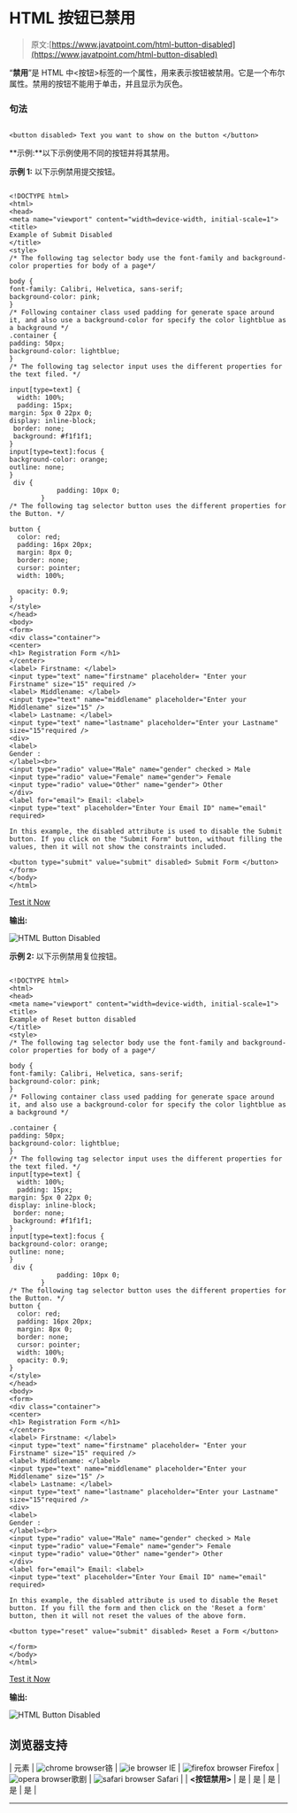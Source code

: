 # HTML 按钮已禁用

> 原文:[https://www.javatpoint.com/html-button-disabled](https://www.javatpoint.com/html-button-disabled)

“**禁用**”是 HTML 中<按钮>标签的一个属性，用来表示按钮被禁用。它是一个布尔属性。禁用的按钮不能用于单击，并且显示为灰色。

### 句法

```

<button disabled> Text you want to show on the button </button>

```

**示例:**以下示例使用不同的按钮并将其禁用。

**示例 1:** 以下示例禁用提交按钮。

```

<!DOCTYPE html>
<html>
<head>
<meta name="viewport" content="width=device-width, initial-scale=1">
<title>
Example of Submit Disabled
</title>
<style>
/* The following tag selector body use the font-family and background-color properties for body of a page*/

body {
font-family: Calibri, Helvetica, sans-serif;
background-color: pink;
}
/* Following container class used padding for generate space around it, and also use a background-color for specify the color lightblue as a background */  
.container {
padding: 50px;
background-color: lightblue;
}
/* The following tag selector input uses the different properties for the text filed. */

input[type=text] {
  width: 100%;
  padding: 15px;
margin: 5px 0 22px 0;
display: inline-block;
 border: none;
 background: #f1f1f1;
}
input[type=text]:focus {
background-color: orange;
outline: none;
}
 div {
            padding: 10px 0;
        }
/* The following tag selector button uses the different properties for the Button. */

button {
  color: red;
  padding: 16px 20px;  
  margin: 8px 0;
  border: none;
  cursor: pointer;
  width: 100%;

  opacity: 0.9;
}
</style>
</head>
<body>
<form>
<div class="container">
<center>  
<h1> Registration Form </h1> 
</center>
<label> Firstname: </label> 
<input type="text" name="firstname" placeholder= "Enter your Firstname" size="15" required /> 
<label> Middlename: </label> 
<input type="text" name="middlename" placeholder="Enter your Middlename" size="15" /> 
<label> Lastname: </label>  
<input type="text" name="lastname" placeholder="Enter your Lastname" size="15"required /> 
<div>
<label> 
Gender :
</label><br>
<input type="radio" value="Male" name="gender" checked > Male 
<input type="radio" value="Female" name="gender"> Female 
<input type="radio" value="Other" name="gender"> Other
</div>
<label for="email"> Email: <label>
<input type="text" placeholder="Enter Your Email ID" name="email" required>

In this example, the disabled attribute is used to disable the Submit button. If you click on the "Submit Form" button, without filling the values, then it will not show the constraints included. 

<button type="submit" value="submit" disabled> Submit Form </button>
</form>
</body>
</html>

```

[Test it Now](https://www.javatpoint.com/oprweb/test.jsp?filename=HTMLButtonDisabled)

**输出:**

![HTML Button Disabled](img/be9d4c526eb5d735b10bf0cd2be50e02.png)

**示例 2:** 以下示例禁用复位按钮。

```

<!DOCTYPE html>
<html>
<head>
<meta name="viewport" content="width=device-width, initial-scale=1">
<title>
Example of Reset button disabled
</title>
<style>
/* The following tag selector body use the font-family and background-color properties for body of a page*/

body {
font-family: Calibri, Helvetica, sans-serif;
background-color: pink;
}
/* Following container class used padding for generate space around it, and also use a background-color for specify the color lightblue as a background */  

.container {
padding: 50px;
background-color: lightblue;
}
/* The following tag selector input uses the different properties for the text filed. */
input[type=text] {
  width: 100%;
  padding: 15px;
margin: 5px 0 22px 0;
display: inline-block;
 border: none;
 background: #f1f1f1;
}
input[type=text]:focus {
background-color: orange;
outline: none;
}
 div {
            padding: 10px 0;
        }
/* The following tag selector button uses the different properties for the Button. */
button {
  color: red;
  padding: 16px 20px;
  margin: 8px 0;
  border: none;
  cursor: pointer;
  width: 100%;
  opacity: 0.9;
}
</style>
</head>
<body>
<form>
<div class="container">
<center>  
<h1> Registration Form </h1> 
</center>
<label> Firstname: </label> 
<input type="text" name="firstname" placeholder= "Enter your Firstname" size="15" required /> 
<label> Middlename: </label> 
<input type="text" name="middlename" placeholder="Enter your Middlename" size="15" /> 
<label> Lastname: </label>  
<input type="text" name="lastname" placeholder="Enter your Lastname" size="15"required /> 
<div>
<label> 
Gender :
</label><br>
<input type="radio" value="Male" name="gender" checked > Male 
<input type="radio" value="Female" name="gender"> Female 
<input type="radio" value="Other" name="gender"> Other
</div>
<label for="email"> Email: <label>
<input type="text" placeholder="Enter Your Email ID" name="email" required>

In this example, the disabled attribute is used to disable the Reset button. If you fill the form and then click on the 'Reset a form' button, then it will not reset the values of the above form.

<button type="reset" value="submit" disabled> Reset a Form </button>

</form>
</body>
</html>

```

[Test it Now](https://www.javatpoint.com/oprweb/test.jsp?filename=HTMLButtonDisabled2)

**输出:**

![HTML Button Disabled](img/9344a5bde8f56bd604ce80c0195b813a.png)

## 浏览器支持

| 元素 | ![chrome browser](img/4fbdc93dc2016c5049ed108e7318df19.png)铬 | ![ie browser](img/83dd23df1fe8373fd5bf054b2c1dd88b.png) IE | ![firefox browser](img/4f001fff393888a8a807ed29b28145d1.png) Firefox | ![opera browser](img/6cad4a592cc69a052056a0577b4aac65.png)歌剧 | ![safari browser](img/a0f6a9711a92203c5dc5c127fe9c9fca.png) Safari |
| **<按钮禁用>** | 是 | 是 | 是 | 是 | 是 |

* * *